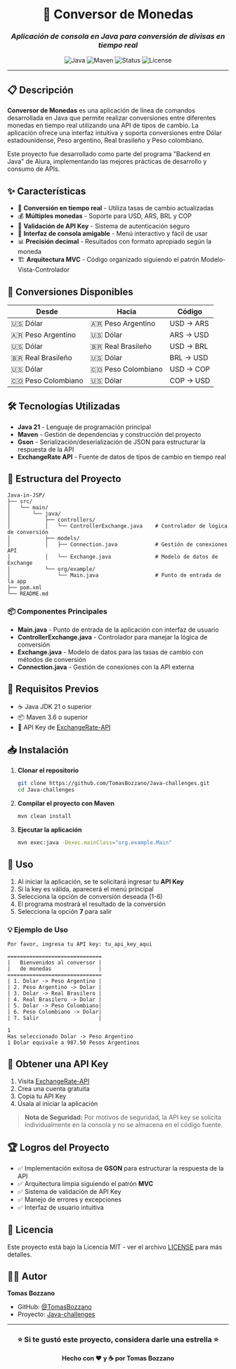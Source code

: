 <div align="center">

# 💱 Conversor de Monedas

### *Aplicación de consola en Java para conversión de divisas en tiempo real*

![Java](https://img.shields.io/badge/Java-21-orange?style=for-the-badge&logo=java)
![Maven](https://img.shields.io/badge/Maven-Project-red?style=for-the-badge&logo=apache-maven)
![Status](https://img.shields.io/badge/Status-Activo-success?style=for-the-badge)
![License](https://img.shields.io/badge/License-MIT-blue?style=for-the-badge)

---

</div>

## 📋 Descripción

**Conversor de Monedas** es una aplicación de línea de comandos desarrollada en Java que permite realizar conversiones entre diferentes monedas en tiempo real utilizando una API de tipos de cambio. La aplicación ofrece una interfaz intuitiva y soporta conversiones entre Dólar estadounidense, Peso argentino, Real brasileño y Peso colombiano.

Este proyecto fue desarrollado como parte del programa "Backend en Java" de Alura, implementando las mejores prácticas de desarrollo y consumo de APIs.

## ✨ Características

- 🔄 **Conversión en tiempo real** - Utiliza tasas de cambio actualizadas
- 💰 **Múltiples monedas** - Soporte para USD, ARS, BRL y COP
- 🔐 **Validación de API Key** - Sistema de autenticación seguro
- 🎨 **Interfaz de consola amigable** - Menú interactivo y fácil de usar
- 📊 **Precisión decimal** - Resultados con formato apropiado según la moneda
- 🏗️ **Arquitectura MVC** - Código organizado siguiendo el patrón Modelo-Vista-Controlador

## 🚀 Conversiones Disponibles

| Desde | Hacia | Código |
|-------|-------|--------|
| 🇺🇸 Dólar | 🇦🇷 Peso Argentino | USD → ARS |
| 🇦🇷 Peso Argentino | 🇺🇸 Dólar | ARS → USD |
| 🇺🇸 Dólar | 🇧🇷 Real Brasileño | USD → BRL |
| 🇧🇷 Real Brasileño | 🇺🇸 Dólar | BRL → USD |
| 🇺🇸 Dólar | 🇨🇴 Peso Colombiano | USD → COP |
| 🇨🇴 Peso Colombiano | 🇺🇸 Dólar | COP → USD |

## 🛠️ Tecnologías Utilizadas

- **Java 21** - Lenguaje de programación principal
- **Maven** - Gestión de dependencias y construcción del proyecto
- **Gson** - Serialización/deserialización de JSON para estructurar la respuesta de la API
- **ExchangeRate API** - Fuente de datos de tipos de cambio en tiempo real

## 📁 Estructura del Proyecto

```
Java-in-JSP/
├── src/
│   └── main/
│       └── java/
│           ├── controllers/
│           │   └── ControllerExchange.java    # Controlador de lógica de conversión
│           ├── models/
│           │   ├── Connection.java            # Gestión de conexiones API
│           │   └── Exchange.java              # Modelo de datos de Exchange
│           └── org/example/
│               └── Main.java                  # Punto de entrada de la app
├── pom.xml
└── README.md
```

### 📦 Componentes Principales

- **Main.java** - Punto de entrada de la aplicación con interfaz de usuario
- **ControllerExchange.java** - Controlador para manejar la lógica de conversión
- **Exchange.java** - Modelo de datos para las tasas de cambio con métodos de conversión
- **Connection.java** - Gestión de conexiones con la API externa

## 🔧 Requisitos Previos

- ☕ Java JDK 21 o superior
- 📦 Maven 3.6 o superior
- 🔑 API Key de [ExchangeRate-API](https://www.exchangerate-api.com/)

## 📥 Instalación

1. **Clonar el repositorio**
   ```bash
   git clone https://github.com/TomasBozzano/Java-challenges.git
   cd Java-challenges
   ```

2. **Compilar el proyecto con Maven**
   ```bash
   mvn clean install
   ```

3. **Ejecutar la aplicación**
   ```bash
   mvn exec:java -Dexec.mainClass="org.example.Main"
   ```

## 🎯 Uso

1. Al iniciar la aplicación, se te solicitará ingresar tu **API Key**
2. Si la key es válida, aparecerá el menú principal
3. Selecciona la opción de conversión deseada (1-6)
4. El programa mostrará el resultado de la conversión
5. Selecciona la opción **7** para salir

### 💡 Ejemplo de Uso

```
Por favor, ingresa tu API key: tu_api_key_aqui

==============================
|   Bienvenidos al conversor |
|   de monedas               |
==============================
| 1. Dolar -> Peso Argentino |
| 2. Peso Argentino -> Dolar |
| 3. Dolar -> Real Brasilero |
| 4. Real Brasilero -> Dolar |
| 5. Dolar -> Peso Colombiano|
| 6. Peso Colombiano -> Dolar|
| 7. Salir                   |

1
Has seleccionado Dolar -> Peso Argentino
1 Dolar equivale a 987.50 Pesos Argentinos
```

## 🔐 Obtener una API Key

1. Visita [ExchangeRate-API](https://www.exchangerate-api.com/)
2. Crea una cuenta gratuita
3. Copia tu API Key
4. Úsala al iniciar la aplicación

> **Nota de Seguridad:** Por motivos de seguridad, la API key se solicita individualmente en la consola y no se almacena en el código fuente.

## 🏆 Logros del Proyecto

- ✅ Implementación exitosa de **GSON** para estructurar la respuesta de la API
- ✅ Arquitectura limpia siguiendo el patrón **MVC**
- ✅ Sistema de validación de API Key
- ✅ Manejo de errores y excepciones
- ✅ Interfaz de usuario intuitiva

## 📝 Licencia

Este proyecto está bajo la Licencia MIT - ver el archivo [LICENSE](LICENSE) para más detalles.

## 👨‍💻 Autor

**Tomas Bozzano**

- GitHub: [@TomasBozzano](https://github.com/TomasBozzano)
- Proyecto: [Java-challenges](https://github.com/TomasBozzano/Java-challenges)

---

<div align="center">

### ⭐ Si te gustó este proyecto, considera darle una estrella ⭐

**Hecho con ❤️ y ☕ por Tomas Bozzano**

</div> 
